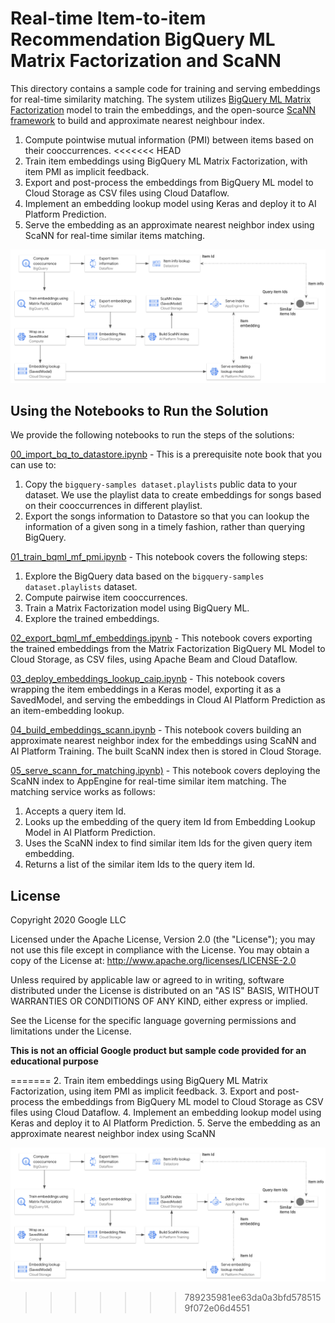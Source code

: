 # Real-time Item-to-item Recommendation BigQuery ML Matrix Factorization and ScaNN

This directory contains a sample code for training and serving embeddings 
for real-time similarity matching. The system utilizes [BigQuery ML Matrix Factorization](https://cloud.google.com/bigquery-ml/docs/reference/standard-sql/bigqueryml-syntax-create-matrix-factorization)
model to train the embeddings, and the open-source [ScaNN framework](https://ai.googleblog.com/2020/07/announcing-scann-efficient-vector.html) to build and
approximate nearest neighbour index.

1. Compute pointwise mutual information (PMI) between items based on their cooccurrences.
<<<<<<< HEAD
2. Train item embeddings using BigQuery ML Matrix Factorization, with item PMI as implicit feedback.
3. Export and post-process the embeddings from BigQuery ML model to Cloud Storage as CSV files using Cloud Dataflow.
4. Implement an embedding lookup model using Keras and deploy it to AI Platform Prediction.
5. Serve the embedding as an approximate nearest neighbor index using ScaNN for real-time similar items matching.

![Workflow](diagram.png)


## Using the Notebooks to Run the Solution

We provide the following notebooks to run the steps of the solutions:

[00_import_bq_to_datastore.ipynb](00_import_bq_to_datastore.ipynb) - 
This is a prerequisite note book that you can use to:
 1. Copy the `bigquery-samples dataset.playlists` public data to your dataset.
 We use the playlist data to create embeddings for songs based on their cooccurrences
 in different playlist.
 2. Export the songs information to Datastore so that you can lookup the information
  of a given song in a timely fashion, rather than querying BigQuery.
  
[01_train_bqml_mf_pmi.ipynb](01_train_bqml_mf_pmi.ipynb) - This notebook covers
 the following steps: 
1. Explore the BigQuery data based on the `bigquery-samples dataset.playlists` dataset.
2. Compute pairwise item cooccurrences. 
3. Train a Matrix Factorization model using BigQuery ML.
4. Explore the trained embeddings.
 
[02_export_bqml_mf_embeddings.ipynb](02_export_bqml_mf_embeddings.ipynb) - 
This notebook covers exporting the trained embeddings from the Matrix Factorization BigQuery ML Model to Cloud Storage,
as CSV files, using Apache Beam and Cloud Dataflow.

[03_deploy_embeddings_lookup_caip.ipynb](03_deploy_embeddings_lookup_caip.ipynb) - 
This notebook covers wrapping the item embeddings in a Keras model, exporting it
as a SavedModel, and serving the embeddings in Cloud AI Platform Prediction as an item-embedding lookup.

[04_build_embeddings_scann.ipynb](04_build_embeddings_scann.ipynb) - 
This notebook covers building an approximate nearest neighbor index for the embeddings 
using ScaNN and AI Platform Training. The built ScaNN index then is stored in Cloud Storage.

[05_serve_scann_for_matching.ipynb)](05_serve_scann_for_matching.ipynb) - 
This notebook covers deploying the ScaNN index to AppEngine for real-time similar item matching. The matching service works as follows:
1. Accepts a query item Id.
2. Looks up the embedding of the query item Id from Embedding Lookup Model in AI Platform Prediction.
3. Uses the ScaNN index to find similar item Ids for the given query item embedding.
4. Returns a list of the similar item Ids to the query item Id.


## License

Copyright 2020 Google LLC

Licensed under the Apache License, Version 2.0 (the "License");
you may not use this file except in compliance with the License. You may obtain a copy of the License at: http://www.apache.org/licenses/LICENSE-2.0

Unless required by applicable law or agreed to in writing, software distributed under the License is distributed on an "AS IS" BASIS, WITHOUT WARRANTIES OR CONDITIONS OF ANY KIND, either express or implied. 

See the License for the specific language governing permissions and limitations under the License.

**This is not an official Google product but sample code provided for an educational purpose**


=======
2. Train item embeddings using BigQuery ML Matrix Factorization, using item PMI as implicit feedback.
3. Export and post-process the embeddings from BigQuery ML model to Cloud Storage as CSV files using Cloud Dataflow.
4. Implement an embedding lookup model using Keras and deploy it to AI Platform Prediction.
5. Serve the embedding as an approximate nearest neighbor index using ScaNN

![Workflow](diagram.png)
>>>>>>> 789235981ee63da0a3bfd5785159f072e06d4551
